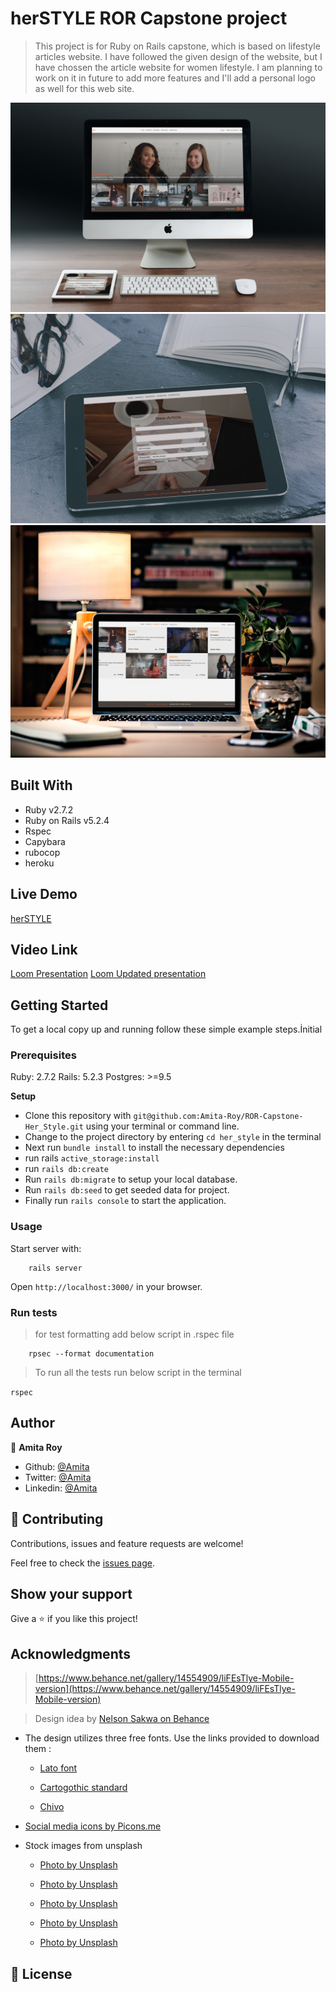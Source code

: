 # herSTYLE ROR Capstone project

> This project is for Ruby on Rails capstone, which is based on lifestyle articles website. I have followed the given design of the website, but I have chossen the article website for women lifestyle. I am planning to work on it in future to add more features and I'll add a personal logo as well for this web site.

![Homepage](./app/assets/images/IMac.jpg)
![tablet](./app/assets/images/tab.jpg)
![laptop](./app/assets/images/laptop.jpg)

## Built With

- Ruby v2.7.2
- Ruby on Rails v5.2.4
- Rspec
- Capybara
- rubocop
- heroku

## Live Demo

[herSTYLE](https://murmuring-dawn-03579.herokuapp.com/)

## Video Link

[Loom Presentation](https://www.loom.com/share/75e2cc6505f64f99b6950760c56c1819)
[Loom Updated presentation](https://www.loom.com/share/8ebec7310bf6460b983902c0d2c531d3)

## Getting Started

To get a local copy up and running follow these simple example steps.İnitial

### Prerequisites

Ruby: 2.7.2
Rails: 5.2.3
Postgres: >=9.5

**Setup**

- Clone this repository with `git@github.com:Amita-Roy/ROR-Capstone-Her_Style.git` using your terminal or command line.<br>
- Change to the project directory by entering `cd her_style` in the terminal<br>
- Next run `bundle install` to install the necessary dependencies<br>
- run rails `active_storage:install`
- run `rails db:create`
- Run `rails db:migrate` to setup your local database.<br>
- Run `rails db:seed` to get seeded data for project.<br>
- Finally run `rails console` to start the application.<br>

### Usage

Start server with:

```
    rails server
```

Open `http://localhost:3000/` in your browser.

### Run tests

> for test formatting add below script in .rspec file

```
    rpsec --format documentation
```

> To run all the tests run below script in the terminal

`rspec`

## Author

👤 **Amita Roy**

- Github: [@Amita](https://github.com/Amita-Roy)
- Twitter: [@Amita](https://twitter.com/AmitaRoy14)
- Linkedin: [@Amita](https://www.linkedin.com/in/amita-roy-3b823b68/)

## 🤝 Contributing

Contributions, issues and feature requests are welcome!

Feel free to check the [issues page](issues/).

## Show your support

Give a ⭐️ if you like this project!

## Acknowledgments

> [https://www.behance.net/gallery/14554909/liFEsTlye-Mobile-version](https://www.behance.net/gallery/14554909/liFEsTlye-Mobile-version)

> Design idea by [Nelson Sakwa on Behance](https://www.behance.net/sakwadesignstudio)

- The design utilizes three free fonts. Use the links provided to download them :

  - [Lato font](http://www.fontsquirrel.com/fonts/lato)

  - [Cartogothic standard](http://www.fontex.org/download/Carto-gothic-std.otf)

  - [Chivo](http://www.fontsquirrel.com/fonts/chivo)

- [Social media icons by Picons.me](http://picons.me/)

- Stock images from unsplash

  - [Photo by Unsplash](https://unsplash.com/photos/NpyF7rjqmq4)

  - [Photo by Unsplash](https://unsplash.com/photos/L85a1k-XqH8)

  - [Photo by Unsplash](https://unsplash.com/photos/QgYvORVDdd8)

  - [Photo by Unsplash](https://unsplash.com/photos/vLwH8bWoi_8)

  - [Photo by Unsplash](https://unsplash.com/photos/505eectW54k)

## 📝 License

